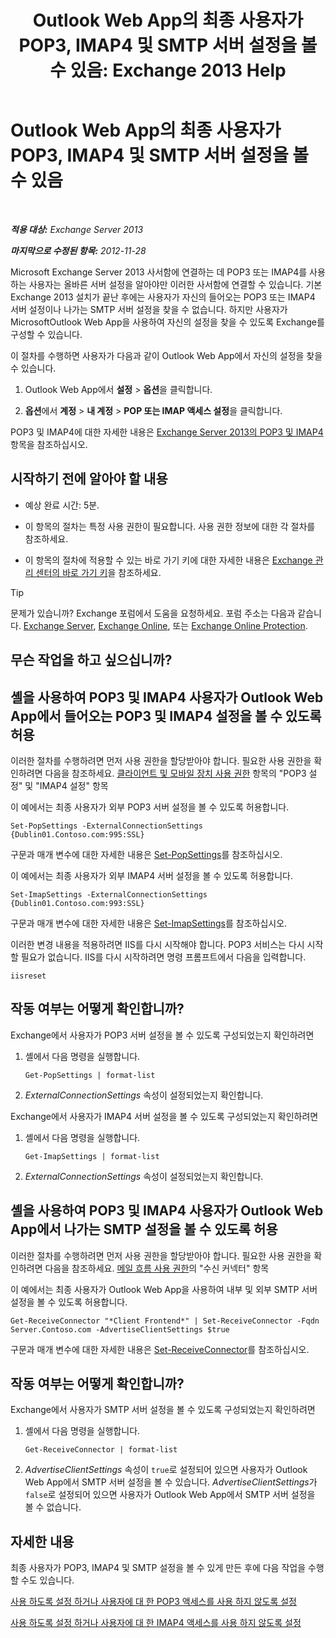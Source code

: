 ﻿---
title: 'Outlook Web App의 최종 사용자가 POP3, IMAP4 및 SMTP 서버 설정을 볼 수 있음: Exchange 2013 Help'
TOCTitle: Outlook Web App의 최종 사용자가 POP3, IMAP4 및 SMTP 서버 설정을 볼 수 있음
ms:assetid: bd22bf7e-3bf7-45e6-8790-919b780166f6
ms:mtpsurl: https://technet.microsoft.com/ko-kr/library/Gg298947(v=EXCHG.150)
ms:contentKeyID: 50556075
ms.date: 05/22/2018
mtps_version: v=EXCHG.150
ms.translationtype: MT
---

# Outlook Web App의 최종 사용자가 POP3, IMAP4 및 SMTP 서버 설정을 볼 수 있음

 

_**적용 대상:** Exchange Server 2013_

_**마지막으로 수정된 항목:** 2012-11-28_

Microsoft Exchange Server 2013 사서함에 연결하는 데 POP3 또는 IMAP4를 사용하는 사용자는 올바른 서버 설정을 알아야만 이러한 사서함에 연결할 수 있습니다. 기본 Exchange 2013 설치가 끝난 후에는 사용자가 자신의 들어오는 POP3 또는 IMAP4 서버 설정이나 나가는 SMTP 서버 설정을 찾을 수 없습니다. 하지만 사용자가 MicrosoftOutlook Web App을 사용하여 자신의 설정을 찾을 수 있도록 Exchange를 구성할 수 있습니다.

이 절차를 수행하면 사용자가 다음과 같이 Outlook Web App에서 자신의 설정을 찾을 수 있습니다.

1.  Outlook Web App에서 **설정** \> **옵션**을 클릭합니다.

2.  **옵션**에서 **계정** \> **내 계정** \> **POP 또는 IMAP 액세스 설정**을 클릭합니다.

POP3 및 IMAP4에 대한 자세한 내용은 [Exchange Server 2013의 POP3 및 IMAP4](pop3-and-imap4-in-exchange-server-2013-exchange-2013-help.md) 항목을 참조하십시오.

## 시작하기 전에 알아야 할 내용

  - 예상 완료 시간: 5분.

  - 이 항목의 절차는 특정 사용 권한이 필요합니다. 사용 권한 정보에 대한 각 절차를 참조하세요.

  - 이 항목의 절차에 적용할 수 있는 바로 가기 키에 대한 자세한 내용은 [Exchange 관리 센터의 바로 가기 키](keyboard-shortcuts-in-the-exchange-admin-center-exchange-online-protection-help.md)을 참조하세요.


> [!TIP]
> 문제가 있습니까? Exchange 포럼에서 도움을 요청하세요. 포럼 주소는 다음과 같습니다. <A href="https://go.microsoft.com/fwlink/p/?linkid=60612">Exchange Server</A>, <A href="https://go.microsoft.com/fwlink/p/?linkid=267542">Exchange Online</A>, 또는 <A href="https://go.microsoft.com/fwlink/p/?linkid=285351">Exchange Online Protection</A>.



## 무슨 작업을 하고 싶으십니까?

## 셸을 사용하여 POP3 및 IMAP4 사용자가 Outlook Web App에서 들어오는 POP3 및 IMAP4 설정을 볼 수 있도록 허용

이러한 절차를 수행하려면 먼저 사용 권한을 할당받아야 합니다. 필요한 사용 권한을 확인하려면 다음을 참조하세요. [클라이언트 및 모바일 장치 사용 권한](clients-and-mobile-devices-permissions-exchange-2013-help.md) 항목의 "POP3 설정" 및 "IMAP4 설정" 항목

이 예에서는 최종 사용자가 외부 POP3 서버 설정을 볼 수 있도록 허용합니다.

    Set-PopSettings -ExternalConnectionSettings {Dublin01.Contoso.com:995:SSL}

구문과 매개 변수에 대한 자세한 내용은 [Set-PopSettings](https://technet.microsoft.com/ko-kr/library/aa997154\(v=exchg.150\))를 참조하십시오.

이 예에서는 최종 사용자가 외부 IMAP4 서버 설정을 볼 수 있도록 허용합니다.

    Set-ImapSettings -ExternalConnectionSettings {Dublin01.Contoso.com:993:SSL}

구문과 매개 변수에 대한 자세한 내용은 [Set-ImapSettings](https://technet.microsoft.com/ko-kr/library/aa998252\(v=exchg.150\))를 참조하십시오.

이러한 변경 내용을 적용하려면 IIS를 다시 시작해야 합니다. POP3 서비스는 다시 시작할 필요가 없습니다. IIS를 다시 시작하려면 명령 프롬프트에서 다음을 입력합니다.

    iisreset

## 작동 여부는 어떻게 확인합니까?

Exchange에서 사용자가 POP3 서버 설정을 볼 수 있도록 구성되었는지 확인하려면

1.  셸에서 다음 명령을 실행합니다.
    
        Get-PopSettings | format-list

2.  *ExternalConnectionSettings* 속성이 설정되었는지 확인합니다.

Exchange에서 사용자가 IMAP4 서버 설정을 볼 수 있도록 구성되었는지 확인하려면

1.  셸에서 다음 명령을 실행합니다.
    
        Get-ImapSettings | format-list

2.  *ExternalConnectionSettings* 속성이 설정되었는지 확인합니다.

## 셸을 사용하여 POP3 및 IMAP4 사용자가 Outlook Web App에서 나가는 SMTP 설정을 볼 수 있도록 허용

이러한 절차를 수행하려면 먼저 사용 권한을 할당받아야 합니다. 필요한 사용 권한을 확인하려면 다음을 참조하세요. [메일 흐름 사용 권한](mail-flow-permissions-exchange-2013-help.md)의 "수신 커넥터" 항목

이 예에서는 최종 사용자가 Outlook Web App을 사용하여 내부 및 외부 SMTP 서버 설정을 볼 수 있도록 허용합니다.

    Get-ReceiveConnector "*Client Frontend*" | Set-ReceiveConnector -Fqdn Server.Contoso.com -AdvertiseClientSettings $true 

구문과 매개 변수에 대한 자세한 내용은 [Set-ReceiveConnector](https://technet.microsoft.com/ko-kr/library/bb125140\(v=exchg.150\))를 참조하십시오.

## 작동 여부는 어떻게 확인합니까?

Exchange에서 사용자가 SMTP 서버 설정을 볼 수 있도록 구성되었는지 확인하려면

1.  셸에서 다음 명령을 실행합니다.
    
        Get-ReceiveConnector | format-list

2.  *AdvertiseClientSettings* 속성이 `true`로 설정되어 있으면 사용자가 Outlook Web App에서 SMTP 서버 설정을 볼 수 있습니다. *AdvertiseClientSettings*가 `false`로 설정되어 있으면 사용자가 Outlook Web App에서 SMTP 서버 설정을 볼 수 없습니다.

## 자세한 내용

최종 사용자가 POP3, IMAP4 및 SMTP 설정을 볼 수 있게 만든 후에 다음 작업을 수행할 수도 있습니다.

[사용 하도록 설정 하거나 사용자에 대 한 POP3 액세스를 사용 하지 않도록 설정](enable-or-disable-pop3-access-for-a-user-exchange-2013-help.md)

[사용 하도록 설정 하거나 사용자에 대 한 IMAP4 액세스를 사용 하지 않도록 설정](enable-or-disable-imap4-access-for-a-user-exchange-2013-help.md)


